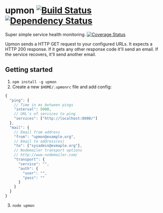 # upmon [![Build Status](https://travis-ci.org/alanshaw/upmon.svg?branch=master)](https://travis-ci.org/alanshaw/upmon) [![Dependency Status](https://david-dm.org/alanshaw/upmon.svg?style=flat)](https://david-dm.org/alanshaw/upmon)
Super simple service health monitoring. [![Coverage Status](https://img.shields.io/coveralls/alanshaw/upmon/master.svg)](https://coveralls.io/r/alanshaw/upmon)

Upmon sends a HTTP GET request to your configured URLs. It expects a HTTP 200 response. If it gets any other response code it'll send an email. If the service recovers, it'll send another email.

## Getting started

1. `npm install -g upmon`
2. Create a new `$HOME/.upmonrc` file and add config:

```js
{
  "ping": {
    // Time in ms between pings
    "interval": 5000,
    // URL's of services to ping
    "services": ["http://localhost:8000/"]
  },
  "mail": {
    // Email from address
    "from": "upmon@example.org",
    // Email to address(es)
    "to": ["sysadmin@exmaple.org"],
    // Nodemailer transport options
    // http://www.nodemailer.com/
    "transport": { 
      "service": "",
      "auth": {
        "user": "",
        "pass": ""
      } 
    }
  }
}
```

3. `node upmon`

